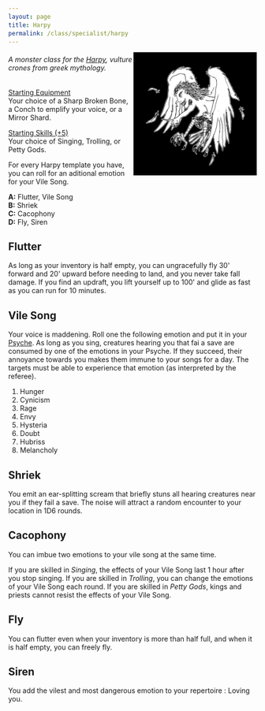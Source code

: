 ```yaml
---
layout: page
title: Harpy
permalink: /class/specialist/harpy
---
```


<img align="right" width=250px src="/images/0023_Harpy.png">

###### A monster class for the [Harpy](/monsters/harpy), vulture crones from greek mythology.

<ins>Starting Equipment</ins><br>
Your choice of a Sharp Broken Bone, a Conch to emplify your voice, or a Mirror Shard.

<ins>Starting Skills (+5)</ins><br>
Your choice of Singing, Trolling, or Petty Gods.

For every Harpy template you have, you can roll for an aditional emotion for your Vile Song.

**A:** Flutter, Vile Song<br>
**B:** Shriek<br>
**C:** Cacophony<br>
**D:** Fly, Siren<br>

## Flutter
As long as your inventory is half empty, you can ungracefully fly 30' forward and 20' upward before needing to land, and you never take fall damage. If you find an updraft, you lift yourself up to 100' and glide as fast as you can run for 10 minutes.

## Vile Song
Your voice is maddening. Roll one the following emotion and put it in your [Psyche](/2020/11/09/base-rules/). As long as you sing, creatures hearing you that fai a save are consumed by one of the emotions in your Psyche. If they succeed, their annoyance towards you makes them immune to your songs for a day. The targets must be able to experience that emotion (as interpreted by the referee).

1. 	Hunger
2. 	Cynicism
3. 	Rage
4. 	Envy
5. 	Hysteria
6. 	Doubt
7. 	Hubriss
8. 	Melancholy

## Shriek
You emit an ear-splitting scream that briefly stuns all hearing creatures near you if they fail a save. The noise will attract a random encounter to your location in 1D6 rounds.

## Cacophony
You can imbue two emotions to your vile song at the same time. 

If you are skilled in _Singing_, the effects of your Vile Song last 1 hour after you stop singing.
If you are skilled in _Trolling_, you can change the emotions of your Vile Song each round.
If you are skilled in _Petty Gods_, kings and priests cannot resist the effects of your Vile Song.

## Fly
You can flutter even when your inventory is more than half full, and when it is half empty, you can freely fly.

## Siren
You add the vilest and most dangerous emotion to your repertoire : Loving you.
